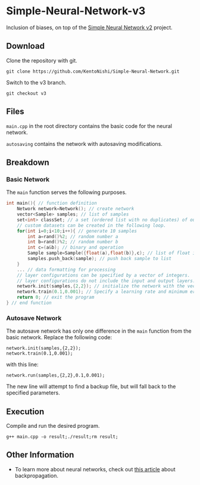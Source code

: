 # Simple-Neural-Network-v3
Inclusion of biases, on top of the [Simple Neural Network v2](https://github.com/KentoNishi/Simple-Neural-Network/tree/v2) project.

## Download
Clone the repository with git.
```
git clone https://github.com/KentoNishi/Simple-Neural-Network.git
```
Switch to the v3 branch.
```
git checkout v3
```

## Files
``main.cpp`` in the root directory contains the basic code for the neural network.

``autosaving`` contains the network with autosaving modifications.

## Breakdown
### Basic Network
The ``main`` function serves the following purposes.
```cpp
int main(){ // function definition
    Network network=Network(); // create network
    vector<Sample> samples; // list of samples
    set<int> classSet; // a set (ordered list with no duplicates) of output types
    // custom datasets can be created in the following loop.
    for(int i=0;i<10;i++){ // generate 10 samples
        int a=rand()%2; // random number a
        int b=rand()%2; // random number b
        int c=(a&b); // binary and operation
        Sample sample=Sample({float(a),float(b)},c); // list of float input values, one output value
        samples.push_back(sample); // push back sample to list
    }
    ... // data formatting for processing
    // layer configurations can be specified by a vector of integers.
    // layer configurations do not include the input and output layers.
    network.init(samples,{2,2}); // initialize the network with the vector of samples and a layer configuration
    network.train(0.1,0.001); // Specify a learning rate and minimum error value.
    return 0; // exit the program
} // end function
```
### Autosave Network
The autosave network has only one difference in the ``main`` function from the basic network.
Replace the following code:
```
network.init(samples,{2,2});
network.train(0.1,0.001);
```
with this line:
```
network.run(samples,{2,2},0.1,0.001);
```
The new line will attempt to find a backup file, but will fall back to the specified parameters.

## Execution
Compile and run the desired program.
```
g++ main.cpp -o result;./result;rm result;
```

## Other Information
* To learn more about neural networks, check out [this article](https://mattmazur.com/2015/03/17/a-step-by-step-backpropagation-example/) about backpropagation.